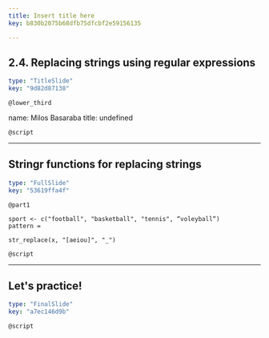 ```yaml
---
title: Insert title here
key: b830b2075b68dfb75dfcbf2e59156135

---
```

## 2.4. Replacing strings using regular expressions

```yaml
type: "TitleSlide"
key: "9d82d87138"
```

`@lower_third`

name: Milos Basaraba
title: undefined


`@script`



---
## Stringr functions for replacing strings

```yaml
type: "FullSlide"
key: "53619ffa4f"
```

`@part1`
``` 
sport <- c("football", "basketball", "tennis", “voleyball“)
pattern = 

str_replace(x, "[aeiou]", "_")
```


`@script`



---
## Let's practice!

```yaml
type: "FinalSlide"
key: "a7ec146d9b"
```

`@script`


